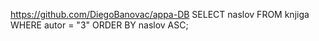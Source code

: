 https://github.com/DiegoBanovac/appa-DB
SELECT naslov FROM knjiga WHERE autor = "3" ORDER BY naslov ASC;
 
